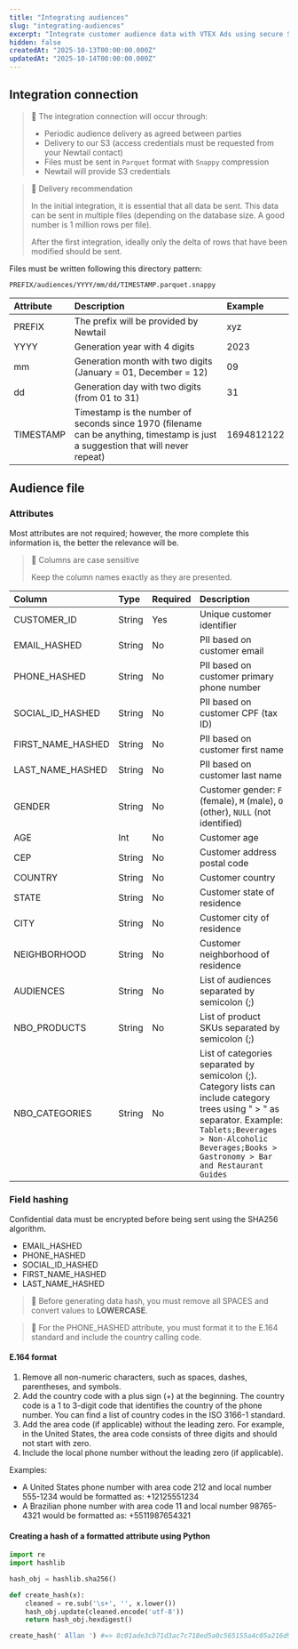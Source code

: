 ```yaml
---
title: "Integrating audiences"
slug: "integrating-audiences"
excerpt: "Integrate customer audience data with VTEX Ads using secure S3-based file delivery and PII hashing."
hidden: false
createdAt: "2025-10-13T00:00:00.000Z"
updatedAt: "2025-10-14T00:00:00.000Z"
---
```

## Integration connection

> 📘 The integration connection will occur through:
> 
> - Periodic audience delivery as agreed between parties
> - Delivery to our S3 (access credentials must be requested from your Newtail contact)
> - Files must be sent in `Parquet` format with `Snappy` compression
> - Newtail will provide S3 credentials

> 🚧 Delivery recommendation
> 
> In the initial integration, it is essential that all data be sent. This data can be sent in multiple files (depending on the database size. A good number is 1 million rows per file).
> 
> After the first integration, ideally only the delta of rows that have been modified should be sent.

Files must be written following this directory pattern:

```
PREFIX/audiences/YYYY/mm/dd/TIMESTAMP.parquet.snappy
```

| Attribute | Description                                              | Example    |
| :-------- | :------------------------------------------------------- | :--------- |
| PREFIX    | The prefix will be provided by Newtail                  | xyz        |
| YYYY      | Generation year with 4 digits                           | 2023       |
| mm        | Generation month with two digits (January = 01, December = 12) | 09         |
| dd        | Generation day with two digits (from 01 to 31)          | 31         |
| TIMESTAMP | Timestamp is the number of seconds since 1970 (filename can be anything, timestamp is just a suggestion that will never repeat) | 1694812122 |


## Audience file

### Attributes

Most attributes are not required; however, the more complete this information is, the better the relevance will be.

> 📘 Columns are case sensitive
> 
> Keep the column names exactly as they are presented.

| Column            | Type   | Required | Description                                              |
| :---------------- | :----- | :------- | :------------------------------------------------------- |
| CUSTOMER_ID       | String | Yes      | Unique customer identifier                               |
| EMAIL_HASHED      | String | No       | PII based on customer email                              |
| PHONE_HASHED      | String | No       | PII based on customer primary phone number               |
| SOCIAL_ID_HASHED  | String | No       | PII based on customer CPF (tax ID)                      |
| FIRST_NAME_HASHED | String | No       | PII based on customer first name                         |
| LAST_NAME_HASHED  | String | No       | PII based on customer last name                          |
| GENDER            | String | No       | Customer gender: `F` (female), `M` (male), `O` (other), `NULL` (not identified) |
| AGE               | Int    | No       | Customer age                                             |
| CEP               | String | No       | Customer address postal code                             |
| COUNTRY           | String | No       | Customer country                                         |
| STATE             | String | No       | Customer state of residence                              |
| CITY              | String | No       | Customer city of residence                               |
| NEIGHBORHOOD      | String | No       | Customer neighborhood of residence                       |
| AUDIENCES         | String | No       | List of audiences separated by semicolon (;)             |
| NBO_PRODUCTS      | String | No       | List of product SKUs separated by semicolon (;)         |
| NBO_CATEGORIES    | String | No       | List of categories separated by semicolon (;). Category lists can include category trees using " > " as separator. Example: `Tablets;Beverages > Non-Alcoholic Beverages;Books > Gastronomy > Bar and Restaurant Guides` |


### Field hashing

Confidential data must be encrypted before being sent using the SHA256 algorithm.

- EMAIL_HASHED
- PHONE_HASHED
- SOCIAL_ID_HASHED
- FIRST_NAME_HASHED
- LAST_NAME_HASHED

> 📘 Before generating data hash, you must remove all SPACES and convert values to **LOWERCASE**.

> 🚧 For the PHONE_HASHED attribute, you must format it to the E.164 standard and include the country calling code.

#### E.164 format

1. Remove all non-numeric characters, such as spaces, dashes, parentheses, and symbols.
2. Add the country code with a plus sign (+) at the beginning. The country code is a 1 to 3-digit code that identifies the country of the phone number. You can find a list of country codes in the ISO 3166-1 standard.
3. Add the area code (if applicable) without the leading zero. For example, in the United States, the area code consists of three digits and should not start with zero.
4. Include the local phone number without the leading zero (if applicable).

Examples:

- A United States phone number with area code 212 and local number 555-1234 would be formatted as: +12125551234
- A Brazilian phone number with area code 11 and local number 98765-4321 would be formatted as: +5511987654321

#### Creating a hash of a formatted attribute using Python

```python
import re
import hashlib

hash_obj = hashlib.sha256()

def create_hash(x):
    cleaned = re.sub('\s+', '', x.lower())
    hash_obj.update(cleaned.encode('utf-8'))
    return hash_obj.hexdigest()

create_hash(' Allan ') #=> 8c01ade3cb71d3ac7c718ed5a0c565155a4c05a216d9e59013c5d7b49e916914
```
